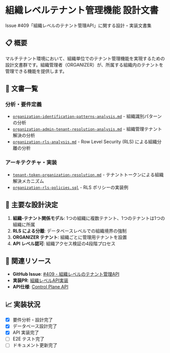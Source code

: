 # 組織レベルテナント管理機能 設計文書

Issue #409「組織レベルのテナント管理API」に関する設計・実装文書集

## 📋 概要

マルチテナント環境において、組織単位でのテナント管理機能を実現するための設計文書群です。組織管理者（ORGANIZER）が、所属する組織内のテナントを管理できる機能を提供します。

## 📁 文書一覧

### 分析・要件定義
- [`organization-identification-patterns-analysis.md`](./organization-identification-patterns-analysis.md) - 組織識別パターンの分析
- [`organization-admin-tenant-resolution-analysis.md`](./organization-admin-tenant-resolution-analysis.md) - 組織管理テナント解決の分析
- [`organization-rls-analysis.md`](./organization-rls-analysis.md) - Row Level Security (RLS) による組織分離の分析

### アーキテクチャ・実装
- [`tenant-token-organization-resolution.md`](./tenant-token-organization-resolution.md) - テナントトークンによる組織解決メカニズム
- [`organization-rls-policies.sql`](./organization-rls-policies.sql) - RLS ポリシーの実装例

## 🎯 主要な設計決定

1. **組織-テナント関係モデル**: 1つの組織に複数テナント、1つのテナントは1つの組織に所属
2. **RLS による分離**: データベースレベルでの組織境界の強制
3. **ORGANIZER テナント**: 組織ごとに管理用テナントを設置
4. **API レベル認可**: 組織アクセス検証の4段階プロセス

## 🔗 関連リソース

- **GitHub Issue**: [#409 - 組織レベルのテナント管理API](https://github.com/hirokazu-kobayashi-koba-hiro/idp-server/issues/409)
- **実装PR**: [組織レベルAPI実装](link-to-pr)
- **API仕様**: [Control Plane API](../../../documentation/docs/content_07_reference/api-reference.md)

## 📈 実装状況

- [x] 要件分析・設計完了
- [x] データベース設計完了
- [x] API 実装完了
- [ ] E2E テスト完了
- [ ] ドキュメント更新完了